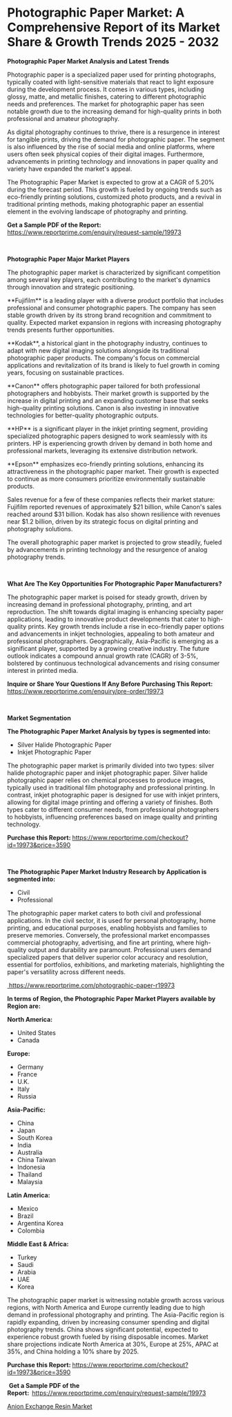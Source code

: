<p><h1>Photographic Paper Market: A Comprehensive Report of its Market Share & Growth Trends 2025 - 2032</h1></p><p><strong>Photographic Paper Market Analysis and Latest Trends</strong></p>
<p><p>Photographic paper is a specialized paper used for printing photographs, typically coated with light-sensitive materials that react to light exposure during the development process. It comes in various types, including glossy, matte, and metallic finishes, catering to different photographic needs and preferences. The market for photographic paper has seen notable growth due to the increasing demand for high-quality prints in both professional and amateur photography. </p><p>As digital photography continues to thrive, there is a resurgence in interest for tangible prints, driving the demand for photographic paper. The segment is also influenced by the rise of social media and online platforms, where users often seek physical copies of their digital images. Furthermore, advancements in printing technology and innovations in paper quality and variety have expanded the market's appeal.</p><p>The Photographic Paper Market is expected to grow at a CAGR of 5.20% during the forecast period. This growth is fueled by ongoing trends such as eco-friendly printing solutions, customized photo products, and a revival in traditional printing methods, making photographic paper an essential element in the evolving landscape of photography and printing.</p></p>
<p><strong>Get a Sample PDF of the Report:&nbsp;</strong> <a href="https://www.reportprime.com/enquiry/request-sample/19973?utm_campaign=3062&utm_medium=2&utm_source=Github&utm_content=ia&utm_term=18032025&utm_id=photographic-paper">https://www.reportprime.com/enquiry/request-sample/19973</a></p>
<p>&nbsp;</p>
<p><strong>Photographic Paper Major Market Players</strong></p>
<p><p>The photographic paper market is characterized by significant competition among several key players, each contributing to the market's dynamics through innovation and strategic positioning. </p><p>**Fujifilm** is a leading player with a diverse product portfolio that includes professional and consumer photographic papers. The company has seen stable growth driven by its strong brand recognition and commitment to quality. Expected market expansion in regions with increasing photography trends presents further opportunities.</p><p>**Kodak**, a historical giant in the photography industry, continues to adapt with new digital imaging solutions alongside its traditional photographic paper products. The company's focus on commercial applications and revitalization of its brand is likely to fuel growth in coming years, focusing on sustainable practices.</p><p>**Canon** offers photographic paper tailored for both professional photographers and hobbyists. Their market growth is supported by the increase in digital printing and an expanding customer base that seeks high-quality printing solutions. Canon is also investing in innovative technologies for better-quality photographic outputs.</p><p>**HP** is a significant player in the inkjet printing segment, providing specialized photographic papers designed to work seamlessly with its printers. HP is experiencing growth driven by demand in both home and professional markets, leveraging its extensive distribution network.</p><p>**Epson** emphasizes eco-friendly printing solutions, enhancing its attractiveness in the photographic paper market. Their growth is expected to continue as more consumers prioritize environmentally sustainable products.</p><p>Sales revenue for a few of these companies reflects their market stature: Fujifilm reported revenues of approximately $21 billion, while Canon's sales reached around $31 billion. Kodak has also shown resilience with revenues near $1.2 billion, driven by its strategic focus on digital printing and photography solutions.</p><p>The overall photographic paper market is projected to grow steadily, fueled by advancements in printing technology and the resurgence of analog photography trends.</p></p>
<p>&nbsp;</p>
<p><strong>What Are The Key Opportunities For Photographic Paper Manufacturers?</strong></p>
<p><p>The photographic paper market is poised for steady growth, driven by increasing demand in professional photography, printing, and art reproduction. The shift towards digital imaging is enhancing specialty paper applications, leading to innovative product developments that cater to high-quality prints. Key growth trends include a rise in eco-friendly paper options and advancements in inkjet technologies, appealing to both amateur and professional photographers. Geographically, Asia-Pacific is emerging as a significant player, supported by a growing creative industry. The future outlook indicates a compound annual growth rate (CAGR) of 3-5%, bolstered by continuous technological advancements and rising consumer interest in printed media.</p></p>
<p><strong>Inquire or Share Your Questions If Any Before Purchasing This Report:</strong> <a href="https://www.reportprime.com/enquiry/pre-order/19973?utm_campaign=3062&utm_medium=2&utm_source=Github&utm_content=ia&utm_term=18032025&utm_id=photographic-paper">https://www.reportprime.com/enquiry/pre-order/19973</a></p>
<p>&nbsp;</p>
<p><strong>Market Segmentation</strong></p>
<p><strong>The Photographic Paper Market Analysis by types is segmented into:</strong></p>
<p><ul><li>Silver Halide Photographic Paper</li><li>Inkjet Photographic Paper</li></ul></p>
<p><p>The photographic paper market is primarily divided into two types: silver halide photographic paper and inkjet photographic paper. Silver halide photographic paper relies on chemical processes to produce images, typically used in traditional film photography and professional printing. In contrast, inkjet photographic paper is designed for use with inkjet printers, allowing for digital image printing and offering a variety of finishes. Both types cater to different consumer needs, from professional photographers to hobbyists, influencing preferences based on image quality and printing technology.</p></p>
<p><strong>Purchase this Report:&nbsp;</strong><a href="https://www.reportprime.com/checkout?id=19973&price=3590&utm_campaign=3062&utm_medium=2&utm_source=Github&utm_content=ia&utm_term=18032025&utm_id=photographic-paper">https://www.reportprime.com/checkout?id=19973&price=3590</a></p>
<p>&nbsp;</p>
<p><strong>The Photographic Paper Market Industry Research by Application is segmented into:</strong></p>
<p><ul><li>Civil</li><li>Professional</li></ul></p>
<p><p>The photographic paper market caters to both civil and professional applications. In the civil sector, it is used for personal photography, home printing, and educational purposes, enabling hobbyists and families to preserve memories. Conversely, the professional market encompasses commercial photography, advertising, and fine art printing, where high-quality output and durability are paramount. Professional users demand specialized papers that deliver superior color accuracy and resolution, essential for portfolios, exhibitions, and marketing materials, highlighting the paper's versatility across different needs.</p></p>
<p><a href="https://www.reportprime.com/photographic-paper-r19973?utm_campaign=3062&utm_medium=2&utm_source=Github&utm_content=ia&utm_term=18032025&utm_id=photographic-paper">&nbsp;https://www.reportprime.com/photographic-paper-r19973</a></p>
<p><strong>In terms of Region, the Photographic Paper Market Players available by Region are:</strong></p>
<p>
    <p> <strong> North America: </strong>
        <ul>
            <li>United States</li>
            <li>Canada</li>
        </ul>
        </p> 
    <p> <strong> Europe: </strong>
        <ul>
            <li>Germany</li>
            <li>France</li>
            <li>U.K.</li>
            <li>Italy</li>
            <li>Russia</li>
        </ul>
        </p> 
    <p> <strong> Asia-Pacific: </strong>
        <ul>
            <li>China</li>
            <li>Japan</li>
            <li>South Korea</li>
            <li>India</li>
            <li>Australia</li>
            <li>China Taiwan</li>
            <li>Indonesia</li>
            <li>Thailand</li>
            <li>Malaysia</li>
        </ul>
        </p> 
    <p> <strong> Latin America: </strong>
        <ul>
            <li>Mexico</li>
            <li>Brazil</li>
            <li>Argentina Korea</li>
            <li>Colombia</li>
        </ul>
        </p> 
    <p> <strong> Middle East & Africa: </strong>
        <ul>
            <li>Turkey</li>
            <li>Saudi</li>
            <li>Arabia</li>
            <li>UAE</li>
            <li>Korea</li>
        </ul>
    </p>
    </p>
<p><p>The photographic paper market is witnessing notable growth across various regions, with North America and Europe currently leading due to high demand in professional photography and printing. The Asia-Pacific region is rapidly expanding, driven by increasing consumer spending and digital photography trends. China shows significant potential, expected to experience robust growth fueled by rising disposable incomes. Market share projections indicate North America at 30%, Europe at 25%, APAC at 35%, and China holding a 10% share by 2025.</p></p>
<p><strong>Purchase this Report: </strong><a href="https://www.reportprime.com/checkout?id=19973&price=3590&utm_campaign=3062&utm_medium=2&utm_source=Github&utm_content=ia&utm_term=18032025&utm_id=photographic-paper">https://www.reportprime.com/checkout?id=19973&price=3590</a></p>
<p>&nbsp;<strong>Get a Sample PDF of the Report:&nbsp;&nbsp;</strong><a href="https://www.reportprime.com/enquiry/request-sample/19973?utm_campaign=3062&utm_medium=2&utm_source=Github&utm_content=ia&utm_term=18032025&utm_id=photographic-paper">https://www.reportprime.com/enquiry/request-sample/19973</a></p>
<p><strong></strong></p>
<p><p><a href="https://github.com/xalatieusope/Market-Research-Report-List-1/blob/main/anion-exchange-resin-market.md?utm_campaign=3062&utm_medium=2&utm_source=Github&utm_content=ia&utm_term=18032025&utm_id=photographic-paper">Anion Exchange Resin Market</a></p></p>